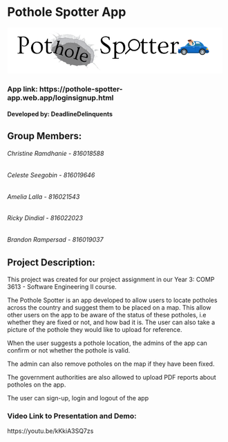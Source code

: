 <h1> Pothole Spotter App </h1>
<img src="public/logo.png">
<h3> App link: https://pothole-spotter-app.web.app/loginsignup.html </h3>
<h4> Developed by: DeadlineDelinquents </h4>

<h2> Group Members: </h2>
<h6> Christine Ramdhanie - 816018588 </h6>
<h6> Celeste Seegobin - 816019646 </h6>
<h6> Amelia Lalla - 816021543 </h6>
<h6> Ricky Dindial - 816022023 </h6>
<h6> Brandon Rampersad -  816019037 </h6>

<h2> Project Description: </h2>
<p> This project was created for our project assignment in our Year 3: COMP 3613 - Software Engineering II course. </p>
<p> The Pothole Spotter is an app developed to allow users to locate potholes across the country and suggest them to be placed on a map. This allow other users on the app to be aware of the status of these potholes, i.e whether they are fixed or not, and how bad it is. The user can also take a picture of the pothole they would like to upload for reference. </p>
<p> When the user suggests a pothole location, the admins of the app can confirm or not whether the pothole is valid. </p>
<p> The admin can also remove potholes on the map if they have been fixed. </p>
<p> The government authorities are also allowed to upload PDF reports about potholes on the app. </p>
<p> The user can sign-up, login and logout of the app </p>

<h3> Video Link to Presentation and Demo: </h3>
<p> https://youtu.be/kKkiA3SQ7zs </p>
